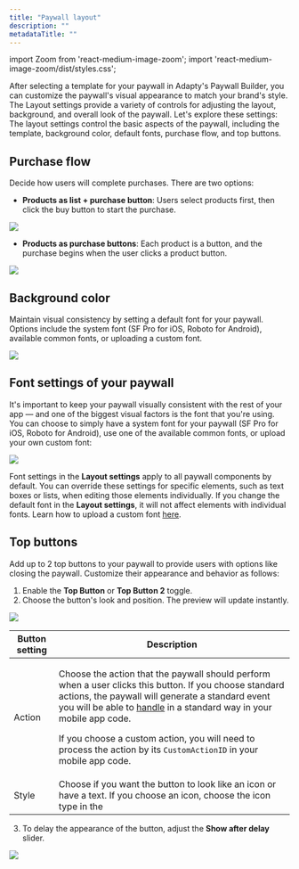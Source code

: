 ```yaml
---
title: "Paywall layout"
description: ""
metadataTitle: ""
---
```


import Zoom from 'react-medium-image-zoom';
import 'react-medium-image-zoom/dist/styles.css';

After selecting a template for your paywall in Adapty's Paywall Builder, you can customize the paywall's visual appearance to match your brand's style. The Layout settings provide a variety of controls for adjusting the layout, background, and overall look of the paywall. Let's explore these settings: The layout settings control the basic aspects of the paywall, including the template, background color, default fonts, purchase flow, and top buttons.

## Purchase flow

Decide how users will complete purchases. There are two options:

- **Products as list + purchase button**: Users select products first, then click the buy button to start the purchase.

  
<Zoom>
  <img src={require('./img/a816501-PB_products_list.webp').default}
  style={{
    border: 'none', /* border width and color */
    width: '200px', /* image width */
    display: 'block', /* for alignment */
    margin: '0 auto' /* center alignment */
  }}
/>
</Zoom>



- **Products as purchase buttons**: Each product is a button, and the purchase begins when the user clicks a product button.

  
<Zoom>
  <img src={require('./img/4114858-PB_products_buttons.webp').default}
  style={{
    border: 'none', /* border width and color */
    width: '200px', /* image width */
    display: 'block', /* for alignment */
    margin: '0 auto' /* center alignment */
  }}
/>
</Zoom>




## Background color

Maintain visual consistency by setting a default font for your paywall. Options include the system font (SF Pro for iOS, Roboto for Android), available common fonts, or uploading a custom font.


<Zoom>
  <img src={require('./img/8a095a9-PB_background_color.gif').default}
  style={{
    border: '1px solid #727272', /* border width and color */
    width: '700px', /* image width */
    display: 'block', /* for alignment */
    margin: '0 auto' /* center alignment */
  }}
/>
</Zoom>





## Font settings of your paywall

It's important to keep your paywall visually consistent with the rest of your app — and one of the biggest visual factors is the font that you're using. You can choose to simply have a system font for your paywall (SF Pro for iOS, Roboto for Android), use one of the available common fonts, or upload your own custom font:


<Zoom>
  <img src={require('./img/a306fd5-PB_default_font.webp').default}
  style={{
    border: '1px solid #727272', /* border width and color */
    width: '700px', /* image width */
    display: 'block', /* for alignment */
    margin: '0 auto' /* center alignment */
  }}
/>
</Zoom>





Font settings in the **Layout settings** apply to all paywall components by default. You can override these settings for specific elements, such as text boxes or lists, when editing those elements individually. If you change the default font in the **Layout settings**, it will not affect elements with individual fonts. Learn how to upload a custom font [here](using-custom-fonts-in-paywall-builder).

## Top buttons

Add up to 2 top buttons to your paywall to provide users with options like closing the paywall. Customize their appearance and behavior as follows:

1. Enable the **Top Button** or **Top Button 2** toggle.
2. Choose the button's look and position. The preview will update instantly.


<Zoom>
  <img src={require('./img/960ea1d-PB_Layout_button.webp').default}
  style={{
    border: '1px solid #727272', /* border width and color */
    width: '700px', /* image width */
    display: 'block', /* for alignment */
    margin: '0 auto' /* center alignment */
  }}
/>
</Zoom>





| Button setting | Description |
|--------------|-----------|
| Action | <p>Choose the action that the paywall should perform when a user clicks this button. If you choose standard actions, the paywall will generate a standard event you will be able to [handle](handling-pb-paywall-events) in a standard way in your mobile app code.</p><p>If you choose a custom action, you will need to process the action by its `CustomActionID` in your mobile app code.</p> |
| Style | Choose if you want the button to look like an icon or have a text. If you choose an icon, choose the icon type in the |


3. To delay the appearance of the button, adjust the **Show after delay** slider.


<Zoom>
  <img src={require('./img/9f9a159-PB_delay_slider.webp').default}
  style={{
    border: '1px solid #727272', /* border width and color */
    width: '700px', /* image width */
    display: 'block', /* for alignment */
    margin: '0 auto' /* center alignment */
  }}
/>
</Zoom>


